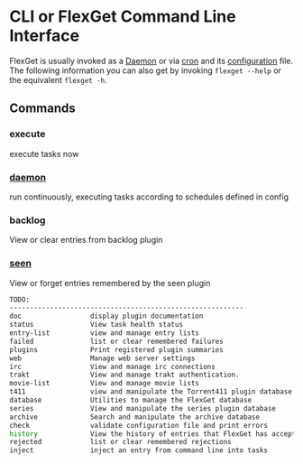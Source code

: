 # CLI or FlexGet Command Line Interface
FlexGet is usually invoked as a [Daemon](/Daemon) or via [cron](/InstallWizard/Partial/Crontab) and its [configuration](/Configuration) file. The following information you can also get by invoking `flexget --help` or the equivalent `flexget -h`.

## Commands
### execute
execute tasks now
### [daemon](/Daemon)
run continuously, executing tasks according to schedules defined in config

### backlog
View or clear entries from backlog plugin

### [seen](/Plugins/seen)
View or forget entries remembered by the seen plugin

```bash
TODO:
----------------------------------------------------------
doc                 display plugin documentation
status              View task health status
entry-list          view and manage entry lists
failed              list or clear remembered failures
plugins             Print registered plugin summaries
web                 Manage web server settings
irc                 View and manage irc connections
trakt               View and manage trakt authentication.
movie-list          View and manage movie lists
t411                view and manipulate the Torrent411 plugin database
database            Utilities to manage the FlexGet database
series              View and manipulate the series plugin database
archive             Search and manipulate the archive database
check               validate configuration file and print errors
history             View the history of entries that FlexGet has accepted
rejected            list or clear remembered rejections
inject              inject an entry from command line into tasks
```